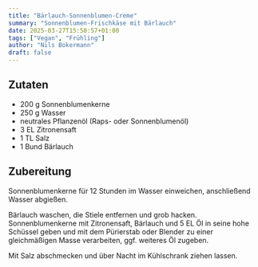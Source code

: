 ```yaml
---
title: "Bärlauch-Sonnenblumen-Creme"
summary: "Sonnenblumen-Frischkäse mit Bärlauch"
date: 2025-03-27T15:50:57+01:00
tags: ["Vegan", "Frühling"]
author: "Nils Bokermann"
draft: false
---
```

## Zutaten
- 200 g Sonnenblumenkerne
- 250 g Wasser
- neutrales Pflanzenöl (Raps- oder Sonnenblumenöl)
- 3 EL Zitronensaft
- 1 TL Salz
- 1 Bund Bärlauch

## Zubereitung

Sonnenblumenkerne für 12 Stunden im Wasser einweichen, anschließend Wasser abgießen.

Bärlauch waschen, die Stiele entfernen und grob hacken.
Sonnenblumenkerne mit Zitronensaft, Bärlauch und 5 EL Öl in seine hohe Schüssel geben und mit dem Pürierstab oder Blender zu einer gleichmäßigen Masse verarbeiten, ggf. weiteres Öl zugeben.

Mit Salz abschmecken und über Nacht im Kühlschrank ziehen lassen.
